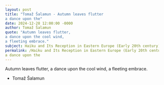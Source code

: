 ```yaml
---
layout: post
title: "Tomaž Šalamun - Autumn leaves flutter
a dance upon the"
date: 2024-12-28 12:00:00 -0000
author: Tomaž Šalamun
quote: "Autumn leaves flutter,
a dance upon the cool wind,
a fleeting embrace."
subject: Haiku and Its Reception in Eastern Europe (Early 20th century)
permalink: /Haiku and Its Reception in Eastern Europe (Early 20th century)/Tomaž Šalamun/Tomaž Šalamun - Autumn leaves flutter
a dance upon the
---
```


Autumn leaves flutter,
a dance upon the cool wind,
a fleeting embrace.

- Tomaž Šalamun
